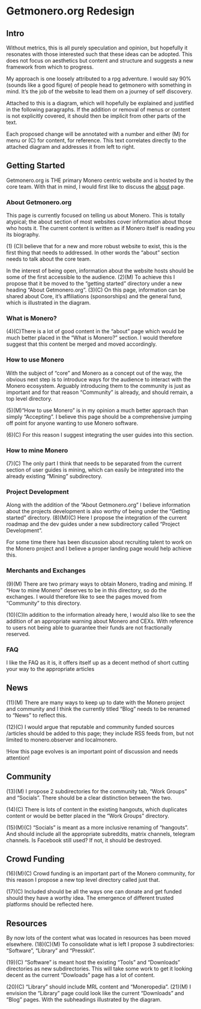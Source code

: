 # Getmonero.org Redesign



## Intro

Without metrics, this is all purely speculation and opinion, but hopefully it resonates with those interested such that these ideas can be adopted. This does not focus on aesthetics but content and structure and suggests a new framework from which to progress.

My approach is one loosely attributed to a rpg adventure. I would say 90% (sounds like a good figure) of people head to getmonero with something in mind. It’s the job of the website to lead them on a journey of self discovery. 

Attached to this is a diagram, which will hopefully be explained and justified in the following paragraphs. If the addition or removal of menus or content is not explicitly covered, it should then be implicit from other parts of the text.

Each proposed change will be annotated with a number and either (M) for menu or (C) for content, for reference. This text correlates directly to the attached diagram and addresses it from left to right.


## Getting Started

Getmonero.org is THE primary Monero centric website and is hosted by the core team. With that in mind, I would first like to discuss the [about](https://www.getmonero.org/resources/about/) page.


### About Getmonero.org

This page is currently focused on telling us about Monero. This is totally atypical; the about section of most websites cover information about those who hosts it. The current content is written as if Monero itself is reading you its biography.

(1) (C)I believe that for a new and more robust website to exist, this is the first thing that needs to addressed. In other words the “about” section needs to talk about the core team.

In the interest of being open, information about the website hosts should be some of the first accessible to the audience. (2)(M) To achieve this I propose that it be moved to the “getting started” directory under a new heading “About Getmonero.org”. (3)(C) On this page, information can be shared about Core, it’s affiliations (sponsorships) and the general fund, which is illustrated in the diagram.


### What is Monero?

(4)(C)There is a lot of good content in the “about” page which would be much better placed in the “What is Monero?” section. I would therefore suggest that this content be merged and moved accordingly.


### How to use Monero

With the subject of “core” and Monero as a concept out of the way, the obvious next step is to introduce ways for the audience to interact with the Monero ecosystem. Arguably introducing them to the community is just as important and for that reason “Community” is already, and should remain, a top level directory.

(5)(M)“How to use Monero” is in my opinion a much better approach than simply “Accepting”. I believe this page should be a comprehensive jumping off point for anyone wanting to use Monero software.

(6)(C) For this reason I suggest integrating the user guides into this section.


### How to mine Monero

(7)(C) The only part I think that needs to be separated from the current section of user guides is mining, which can easily be integrated into the already existing “Mining” subdirectory.

###  Project Development

Along with the addition of the “About Getmonero.org” I believe information about the projects development is also worthy of being under the “Getting started” directory. (8)(M)(C) Here I propose the integration of the current roadmap and the dev guides under a new subdirectory called “Project Development”.

For some time there has been discussion about recruiting talent to work on the Monero project and I believe a proper landing page would help achieve this.

### Merchants and Exchanges

(9)(M) There are two primary ways to obtain Monero, trading and mining. If “How to mine Monero” deserves to be in this directory, so do the exchanges. I would therefore like to see the pages moved from “Community” to this directory.

(10)(C)In addition to the information already here, I would also like to see the addition of an appropriate warning about Monero and CEXs. With reference to users not being able to guarantee their funds are not fractionally reserved.

###  FAQ

I like the FAQ as it is, it offers itself up as a decent method of short cutting your way to the appropriate articles 


## News

(11)(M) There are many ways to keep up to date with the Monero project and community and I think the currently titled “Blog” needs to be renamed to “News” to reflect this.

(12)(C) I would argue that reputable and community funded sources /articles should be added to this page; they include RSS feeds from, but not limited to monero.observer and localmonero.

!How this page evolves is an important point of discussion and needs attention!


## Community

(13)(M) I propose 2 subdirectories for the community tab, “Work Groups” and “Socials”. There should be a clear distinction between the two.

(14)(C) There is lots of content in the existing hangouts, which duplicates content or would be better placed in the “Work Groups” directory.

(15)(M)(C)  “Socials” is meant as a more inclusive renaming of “hangouts”. And should include all the appropriate subreddits, matrix channels, telegram channels. Is Facebook still used? If not, it should be destroyed.

## Crowd Funding

(16)(M)(C) Crowd funding is an important part of the Monero community, for this reason I propose a new top level directory called just that.

(17)(C) Included should be all the ways one can donate and get funded should they have a worthy idea. The emergence of different trusted platforms should be reflected here.

## Resources

By now lots of the content what was located in resources has been moved elsewhere. (18)(C)(M) To consolidate what is left I propose 3 subdirectories: “Software”, “Library” and “Presskit”.

(19)(C) “Software” is meant host the existing “Tools” and “Downloads” directories as new subdirectories. This will take some work to get it looking decent as the current “Dowloads” page has a lot of content. 

(20)(C) “Library” should include MRL content and “Moneropedia”. (21)(M) I envision the “Library” page could look like the current “Downloads” and “Blog” pages. With the subheadings illustrated by the diagram.
